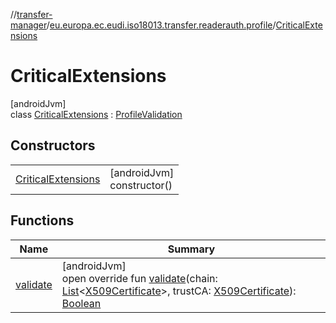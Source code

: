 //[transfer-manager](../../../index.md)/[eu.europa.ec.eudi.iso18013.transfer.readerauth.profile](../index.md)/[CriticalExtensions](index.md)

# CriticalExtensions

[androidJvm]\
class [CriticalExtensions](index.md) : [ProfileValidation](../-profile-validation/index.md)

## Constructors

|                                               |                               |
|-----------------------------------------------|-------------------------------|
| [CriticalExtensions](-critical-extensions.md) | [androidJvm]<br>constructor() |

## Functions

| Name                    | Summary                                                                                                                                                                                                                                                                                                                                                                                                                                                                                                         |
|-------------------------|-----------------------------------------------------------------------------------------------------------------------------------------------------------------------------------------------------------------------------------------------------------------------------------------------------------------------------------------------------------------------------------------------------------------------------------------------------------------------------------------------------------------|
| [validate](validate.md) | [androidJvm]<br>open override fun [validate](validate.md)(chain: [List](https://kotlinlang.org/api/latest/jvm/stdlib/kotlin-stdlib/kotlin.collections/-list/index.html)&lt;[X509Certificate](https://developer.android.com/reference/kotlin/java/security/cert/X509Certificate.html)&gt;, trustCA: [X509Certificate](https://developer.android.com/reference/kotlin/java/security/cert/X509Certificate.html)): [Boolean](https://kotlinlang.org/api/latest/jvm/stdlib/kotlin-stdlib/kotlin/-boolean/index.html) |
